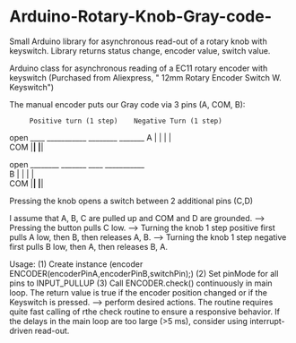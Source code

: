 # Arduino-Rotary-Knob-Gray-code-
Small Arduino library for asynchronous read-out of a rotary knob with keyswitch. Library returns status change, encoder value, switch value.

Arduino class for asynchronous reading of a EC11 rotary encoder with keyswitch
(Purchased from Aliexpress, " 12mm Rotary Encoder Switch W. Keyswitch")

The manual encoder puts our Gray code via 3 pins (A, COM, B):

         Positive turn (1 step)    Negative Turn (1 step)
   open  ____         ___________  ________         _______
A            |        |                    |        |      
   COM       |________|                    |________|      

   open  ________         _______  ____         ___________         
B                |        |            |        |  
   COM           |________|            |________|     

Pressing the knob opens a switch between 2 additional pins (C,D)

I assume that A, B, C are pulled up and COM and D are grounded. 
--> Pressing the button pulls C low. 
--> Turning the knob 1 step positive first pulls A low, then B, then releases A, B.
--> Turning the knob 1 step negative first pulls B low, then A, then releases B, A.

Usage:
(1) Create instance (encoder ENCODER(encoderPinA,encoderPinB,switchPin);)
(2) Set pinMode for all pins to INPUT_PULLUP
(3) Call ENCODER.check() continuously in main loop. The return value is true if 
	the encoder position changed or if the Keyswitch is pressed. 
	--> perform desired actions.
The routine requires quite fast calling of rthe check routine to ensure a responsive behavior. 
If the delays in the main loop are too large (>5 ms), consider using interrupt-driven read-out.
